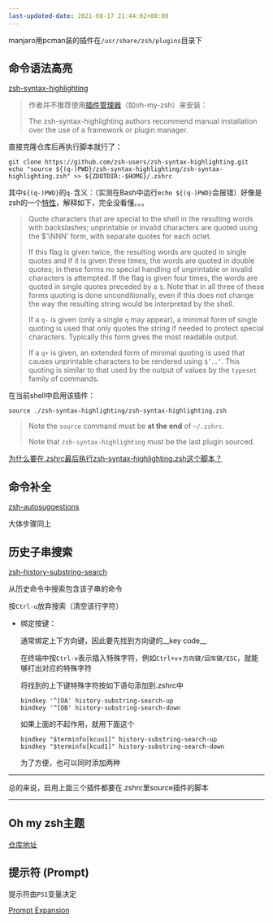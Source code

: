 ```yaml
---
last-updated-date: 2021-08-17 21:44:02+08:00
---
```


manjaro用pcman装的插件在`/usr/share/zsh/plugins`目录下

## 命令语法高亮

[zsh-syntax-highlighting](https://github.com/zsh-users/zsh-syntax-highlighting/blob/master/INSTALL.md#with-a-plugin-manager)

> 作者并不推荐使用[插件管理器](https://github.com/unixorn/awesome-zsh-plugins#table-of-contents)（如oh-my-zsh）来安装：
>
> The zsh-syntax-highlighting authors recommend manual installation over the use of a framework or plugin manager.

直接克隆仓库后再执行脚本就行了：

```shell
git clone https://github.com/zsh-users/zsh-syntax-highlighting.git
echo "source ${(q-)PWD}/zsh-syntax-highlighting/zsh-syntax-highlighting.zsh" >> ${ZDOTDIR:-$HOME}/.zshrc
```

其中`${(q-)PWD}`的`q-`含义：（实测在Bash中运行`echo ${(q-)PWD}`会报错）好像是zsh的一个[特性](http://zsh.sourceforge.net/Doc/Release/Expansion.html#Parameter-Expansion-Flags)，解释如下，完全没看懂。。。

> Quote characters that are special to the shell in the resulting words with backslashes; unprintable or invalid characters are quoted using the $’\NNN’ form, with separate quotes for each octet.
>
> If this flag is given twice, the resulting words are quoted in single quotes and if it is given three times, the words are quoted in double quotes; in these forms no special handling of unprintable or invalid characters is attempted. If the flag is given four times, the words are quoted in single quotes preceded by a `$`. Note that in all three of these forms quoting is done unconditionally, even if this does not change the way the resulting string would be interpreted by the shell.
>
> If a `q-` is given (only a single `q` may appear), a minimal form of single quoting is used that only quotes the string if needed to protect special characters. Typically this form gives the most readable output.
>
> If a `q+` is given, an extended form of minimal quoting is used that causes unprintable characters to be rendered using `$’`...`’`. This quoting is similar to that used by the output of values by the `typeset` family of commands.

在当前shell中启用该插件：

```shell
source ./zsh-syntax-highlighting/zsh-syntax-highlighting.zsh
```

> Note the `source` command must be **at the end** of `~/.zshrc`.
>
> Note that `zsh-syntax-highlighting` must be the last plugin sourced.

[为什么要在.zshrc最后执行zsh-syntax-highlighting.zsh这个脚本？](https://github.com/zsh-users/zsh-syntax-highlighting#why-must-zsh-syntax-highlightingzsh-be-sourced-at-the-end-of-the-zshrc-file)

## 命令补全

[zsh-autosuggestions](https://github.com/zsh-users/zsh-autosuggestions)

大体步骤同上

## 历史子串搜索

[zsh-history-substring-search](https://github.com/zsh-users/zsh-history-substring-search)

从历史命令中搜索包含该子串的命令

按`Ctrl-u`放弃搜索（清空该行字符）

- 绑定按键：

  通常绑定上下方向键，因此要先找到方向键的__key code__

  在终端中按`Ctrl-v`表示插入特殊字符，例如`Ctrl+v`+`方向键/回车键/ESC`，就能够打出对应的特殊字符

  将找到的上下键特殊字符按如下语句添加到.zshrc中

  ```shell
  bindkey '^[OA' history-substring-search-up
  bindkey '^[OB' history-substring-search-down
  ```

  如果上面的不起作用，就用下面这个

  ```shell
  bindkey "$terminfo[kcuu1]" history-substring-search-up
  bindkey "$terminfo[kcud1]" history-substring-search-down
  ```

  为了方便，也可以同时添加两种

---

总的来说，启用上面三个插件都要在.zshrc里source插件的脚本

---

## Oh my zsh主题

[仓库地址](https://github.com/ohmyzsh/ohmyzsh/wiki/Themes)

## 提示符 (Prompt)

提示符由`PS1`变量决定

[Prompt Expansion](https://zsh.sourceforge.io/Doc/Release/Prompt-Expansion.html)